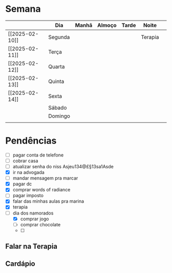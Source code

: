 # Semana
|                | **Dia** | Manhã | Almoço | Tarde | Noite   |     |
| -------------- | ------- | ----- | ------ | ----- | ------- | --- |
| [[2025-02-10]] | Segunda |       |        |       | Terapia |     |
| [[2025-02-11]] | Terça   |       |        |       |         |     |
| [[2025-02-12]] | Quarta  |       |        |       |         |     |
| [[2025-02-13]] | Quinta  |       |        |       |         |     |
| [[2025-02-14]] | Sexta   |       |        |       |         |     |
|                | Sábado  |       |        |       |         |     |
|                | Domingo |       |        |       |         |     |
|                |         |       |        |       |         |     |

# Pendências
- [ ] pagar conta de telefone
- [ ] cobrar casa
- [ ] atualizar senha do niss Asjeu134@£§13sa1Asde
- [x] ir na advogada
- [ ] mandar mensagem pra marcar 
- [x] pagar dc
- [x] comprar words of radiance 
- [ ] pagar imposto
- [x] falar das minhas aulas pra marina
- [x] terapia
- [ ] dia dos namorados
	- [x] comprar jogo
	- [ ] comprar chocolate
	- [ ] 

## Falar na Terapia

## Cardápio

